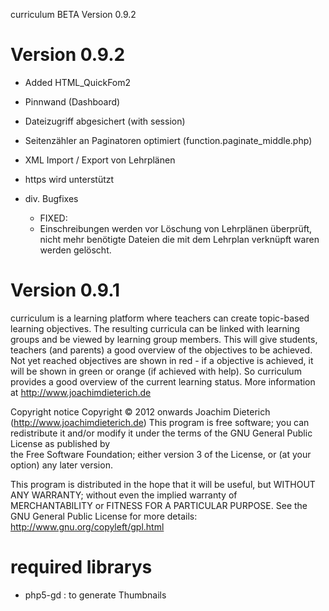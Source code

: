 curriculum BETA Version 0.9.2

Version 0.9.2
=================
- Added HTML_QuickFom2
- Pinnwand (Dashboard) 
- Dateizugriff abgesichert (with session)
- Seitenzähler an Paginatoren optimiert (function.paginate_middle.php)
- XML Import / Export von Lehrplänen
- https wird unterstützt

- div. Bugfixes
    - FIXED: 
    - Einschreibungen werden vor Löschung von Lehrplänen überprüft, nicht mehr benötigte Dateien die mit dem Lehrplan verknüpft waren werden gelöscht.

Version 0.9.1
=================

curriculum is a learning platform where teachers can create topic-based learning objectives.
The resulting curricula can be linked with learning groups and be viewed by learning group members. 
This will give students, teachers (and parents) a good overview of the objectives to be achieved. 
Not yet reached objectives are shown in red - if a objective is achieved, it will be shown in green or orange (if achieved with help). 
So curriculum provides a good overview of the current learning status. 
More information at http://www.joachimdieterich.de

Copyright notice
Copyright © 2012 onwards Joachim Dieterich (http://www.joachimdieterich.de)
This program is free software; you can redistribute it and/or modify it under the terms of the GNU General Public License as published by  
the Free Software Foundation; either version 3 of the License, or (at your option) any later version.                                   

This program is distributed in the hope that it will be useful, but WITHOUT ANY WARRANTY; without even the implied warranty of        
MERCHANTABILITY or FITNESS FOR A PARTICULAR PURPOSE.  See the GNU General Public License for more details: http://www.gnu.org/copyleft/gpl.html 

required librarys
=================
- php5-gd       : to generate Thumbnails